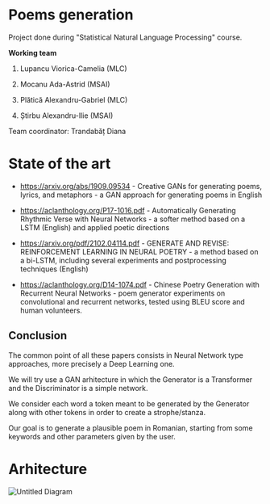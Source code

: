 # Poems generation

Project done during "Statistical Natural Language Processing"
course.

**Working team**

1.  Lupancu Viorica-Camelia (MLC)
    
2.  Mocanu Ada-Astrid (MSAI)
    
3.  Plătică Alexandru-Gabriel (MLC)
    
4.  Știrbu Alexandru-Ilie (MSAI)

Team coordinator: Trandabăț Diana

# State of the art

* https://arxiv.org/abs/1909.09534 - Creative GANs for generating poems, lyrics, and metaphors - a GAN approach for generating poems in English

* https://aclanthology.org/P17-1016.pdf - Automatically Generating Rhythmic Verse with Neural Networks - a softer method based on a LSTM (English) and applied poetic directions

* https://arxiv.org/pdf/2102.04114.pdf - GENERATE AND REVISE: REINFORCEMENT LEARNING IN NEURAL POETRY - a method based on a bi-LSTM, including several experiments and postprocessing techniques (English)

* https://aclanthology.org/D14-1074.pdf - Chinese Poetry Generation with Recurrent Neural Networks - poem generator experiments on convolutional and recurrent networks, tested using BLEU score and human volunteers.

## Conclusion
 The common point of all these papers consists in Neural Network type approaches, more precisely a Deep Learning one.
 
 We will try use a GAN arhitecture in which the Generator is a Transformer and the Discriminator is a simple network.

 We consider each word a token meant to be generated by the Generator along with other tokens in order to create a strophe/stanza.
 
 Our goal is to generate a plausible poem in Romanian, starting from some keywords and other parameters given by the user.
 
 # Arhitecture

![Untitled Diagram](https://user-images.githubusercontent.com/62291817/166889698-3337c92a-32e5-4906-9447-ba8c3cc4e9c1.svg)

